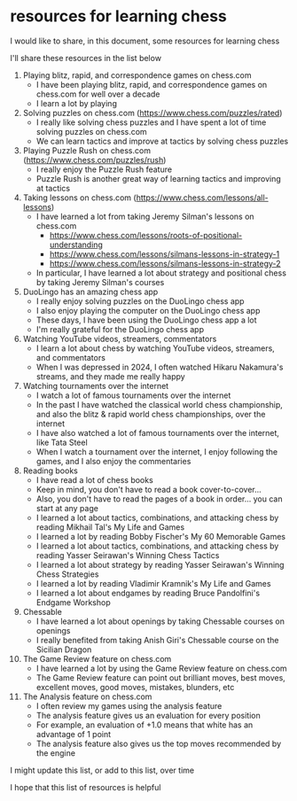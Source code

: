 # resources for learning chess

I would like to share, in this document, some resources for learning chess

I'll share these resources in the list below

1. Playing blitz, rapid, and correspondence games on chess.com
    - I have been playing blitz, rapid, and correspondence games on chess.com for well over a decade
    - I learn a lot by playing
2. Solving puzzles on chess.com (https://www.chess.com/puzzles/rated)
    - I really like solving chess puzzles and I have spent a lot of time solving puzzles on chess.com
    - We can learn tactics and improve at tactics by solving chess puzzles
3. Playing Puzzle Rush on chess.com (https://www.chess.com/puzzles/rush)
    - I really enjoy the Puzzle Rush feature
    - Puzzle Rush is another great way of learning tactics and improving at tactics
4. Taking lessons on chess.com (https://www.chess.com/lessons/all-lessons)
    - I have learned a lot from taking Jeremy Silman's lessons on chess.com
        - https://www.chess.com/lessons/roots-of-positional-understanding
        - https://www.chess.com/lessons/silmans-lessons-in-strategy-1
        - https://www.chess.com/lessons/silmans-lessons-in-strategy-2
    - In particular, I have learned a lot about strategy and positional chess by taking Jeremy Silman's courses
5. DuoLingo has an amazing chess app
    - I really enjoy solving puzzles on the DuoLingo chess app
    - I also enjoy playing the computer on the DuoLingo chess app
    - These days, I have been using the DuoLingo chess app a lot
    - I'm really grateful for the DuoLingo chess app
6. Watching YouTube videos, streamers, commentators
    - I learn a lot about chess by watching YouTube videos, streamers, and commentators
    - When I was depressed in 2024, I often watched Hikaru Nakamura's streams, and they made me really happy
7. Watching tournaments over the internet
    - I watch a lot of famous tournaments over the internet
    - In the past I have watched the classical world chess championship, and also the blitz & rapid world chess championships, over the internet
    - I have also watched a lot of famous tournaments over the internet, like Tata Steel
    - When I watch a tournament over the internet, I enjoy following the games, and I also enjoy the commentaries
8. Reading books
    - I have read a lot of chess books
    - Keep in mind, you don't have to read a book cover-to-cover...
    - Also, you don't have to read the pages of a book in order... you can start at any page
    - I learned a lot about tactics, combinations, and attacking chess by reading Mikhail Tal's My Life and Games
    - I learned a lot by reading Bobby Fischer's My 60 Memorable Games
    - I learned a lot about tactics, combinations, and attacking chess by reading Yasser Seirawan's Winning Chess Tactics
    - I learned a lot about strategy by reading Yasser Seirawan's Winning Chess Strategies
    - I learned a lot by reading Vladimir Kramnik's My Life and Games
    - I learned a lot about endgames by reading Bruce Pandolfini's Endgame Workshop
9. Chessable
    - I have learned a lot about openings by taking Chessable courses on openings
    - I really benefited from taking Anish Giri's Chessable course on the Sicilian Dragon
10. The Game Review feature on chess.com
    - I have learned a lot by using the Game Review feature on chess.com
    - The Game Review feature can point out brilliant moves, best moves, excellent moves, good moves, mistakes, blunders, etc
11. The Analysis feature on chess.com
    - I often review my games using the analysis feature
    - The analysis feature gives us an evaluation for every position
    - For example, an evaluation of +1.0 means that white has an advantage of 1 point
    - The analysis feature also gives us the top moves recommended by the engine

I might update this list, or add to this list, over time

I hope that this list of resources is helpful
